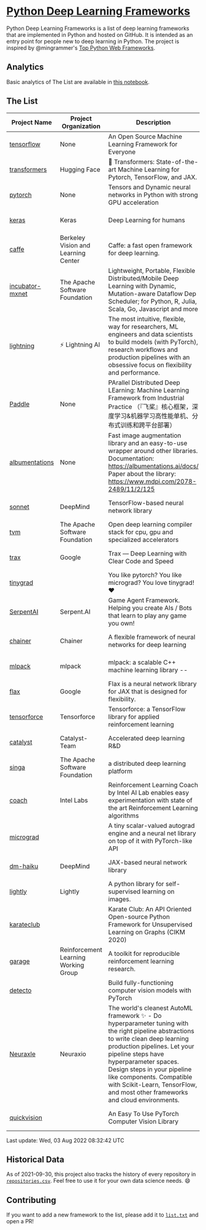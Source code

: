 # [Python Deep Learning Frameworks](https://www.github.com/shimst3r/python-deep-learning-frameworks)

Python Deep Learning Frameworks is a list of deep learning frameworks that are implemented in Python and hosted on GitHub. It is intended as an entry point for people new to deep learning in Python. The project is inspired by @mingrammer's [Top Python Web Frameworks](https://github.com/mingrammer/python-web-framework-stars).

## Analytics

Basic analytics of The List are available in [this notebook](./notebooks/development_over_time.ipynb).

## The List

| Project Name | Project Organization | Description | Stars | Forks | Open Issues | Last Commit |
| ------------ | -------------------- | ----------- | ----: | ----: | ----------: | ----------- |
| [tensorflow](https://tensorflow.org) | None | An Open Source Machine Learning Framework for Everyone | 166819 | 87022 | 2351 | 0 day(s) ago |
| [transformers](https://huggingface.co/transformers) | Hugging Face | 🤗 Transformers: State-of-the-art Machine Learning for Pytorch, TensorFlow, and JAX. | 67811 | 15728 | 548 | 0 day(s) ago |
| [pytorch](https://pytorch.org) | None | Tensors and Dynamic neural networks in Python with strong GPU acceleration | 57717 | 16084 | 9740 | 0 day(s) ago |
| [keras](http://keras.io/) | Keras | Deep Learning for humans | 55815 | 19159 | 340 | 0 day(s) ago |
| [caffe](http://caffe.berkeleyvision.org/) | Berkeley Vision and Learning Center | Caffe: a fast open framework for deep learning. | 32765 | 19002 | 1180 | 0 day(s) ago |
| [incubator-mxnet](https://mxnet.apache.org) | The Apache Software Foundation | Lightweight, Portable, Flexible Distributed/Mobile Deep Learning with Dynamic, Mutation-aware Dataflow Dep Scheduler; for Python, R, Julia, Scala, Go, Javascript and more | 20040 | 6877 | 1994 | 0 day(s) ago |
| [lightning](https://lightning.ai) | ⚡️ Lightning AI  | The most intuitive, flexible, way for researchers, ML engineers and data scientists to build models (with PyTorch), research workflows and production pipelines with an obsessive focus on flexibility and performance. | 19592 | 2534 | 571 | 0 day(s) ago |
| [Paddle](http://www.paddlepaddle.org/) | None | PArallel Distributed Deep LEarning: Machine Learning Framework from Industrial Practice （『飞桨』核心框架，深度学习&机器学习高性能单机、分布式训练和跨平台部署） | 18633 | 4653 | 2938 | 0 day(s) ago |
| [albumentations](https://albumentations.ai) | None | Fast image augmentation library and an easy-to-use wrapper around other libraries. Documentation:  https://albumentations.ai/docs/ Paper about the library: https://www.mdpi.com/2078-2489/11/2/125 | 10637 | 1370 | 293 | 0 day(s) ago |
| [sonnet](https://sonnet.dev/) | DeepMind | TensorFlow-based neural network library | 9346 | 1331 | 31 | 0 day(s) ago |
| [tvm](https://tvm.apache.org/) | The Apache Software Foundation | Open deep learning compiler stack for cpu, gpu and specialized accelerators | 8385 | 2626 | 535 | 0 day(s) ago |
| [trax](https://github.com/google/trax) | Google | Trax — Deep Learning with Clear Code and Speed | 7040 | 730 | 96 | 1 day(s) ago |
| [tinygrad](https://github.com/geohot/tinygrad) |  | You like pytorch? You like micrograd? You love tinygrad! ❤️  | 6450 | 657 | 25 | 0 day(s) ago |
| [SerpentAI](http://serpent.ai) | Serpent.AI | Game Agent Framework. Helping you create AIs / Bots that learn to play any game you own! | 6305 | 748 | 2 | 1 day(s) ago |
| [chainer](https://chainer.org) | Chainer | A flexible framework of neural networks for deep learning | 5702 | 1386 | 10 | 2 day(s) ago |
| [mlpack](https://www.mlpack.org/) | mlpack | mlpack: a scalable C++ machine learning library --  | 4046 | 1434 | 51 | 0 day(s) ago |
| [flax](https://flax.readthedocs.io) | Google | Flax is a neural network library for JAX that is designed for flexibility. | 3380 | 388 | 132 | 0 day(s) ago |
| [tensorforce](https://github.com/tensorforce/tensorforce) | Tensorforce | Tensorforce: a TensorFlow library for applied reinforcement learning | 3154 | 531 | 28 | 1 day(s) ago |
| [catalyst](https://catalyst-team.com) | Catalyst-Team | Accelerated deep learning R&D | 2970 | 364 | 5 | 1 day(s) ago |
| [singa](https://github.com/apache/singa) | The Apache Software Foundation | a distributed deep learning platform | 2642 | 832 | 40 | 0 day(s) ago |
| [coach](https://intellabs.github.io/coach/) | Intel Labs | Reinforcement Learning Coach by Intel AI Lab enables easy experimentation with state of the art Reinforcement Learning algorithms | 2168 | 436 | 90 | 2 day(s) ago |
| [micrograd](https://github.com/karpathy/micrograd) |  | A tiny scalar-valued autograd engine and a neural net library on top of it with PyTorch-like API | 2149 | 174 | 8 | 0 day(s) ago |
| [dm-haiku](https://dm-haiku.readthedocs.io) | DeepMind | JAX-based neural network library | 2078 | 160 | 73 | 2 day(s) ago |
| [lightly](https://github.com/lightly-ai/lightly) | Lightly | A python library for self-supervised learning on images. | 1718 | 139 | 69 | 0 day(s) ago |
| [karateclub](https://karateclub.readthedocs.io) |  | Karate Club: An API Oriented Open-source Python Framework for Unsupervised Learning on Graphs (CIKM 2020) | 1681 | 214 | 1 | 0 day(s) ago |
| [garage](https://github.com/rlworkgroup/garage) | Reinforcement Learning Working Group | A toolkit for reproducible reinforcement learning research. | 1490 | 268 | 227 | 2 day(s) ago |
| [detecto](https://detecto.readthedocs.io/) |  | Build fully-functioning computer vision models with PyTorch | 558 | 96 | 37 | 5 day(s) ago |
| [Neuraxle](https://www.neuraxle.org/) | Neuraxio | The world's cleanest AutoML framework ✨ - Do hyperparameter tuning with the right pipeline abstractions to write clean deep learning production pipelines. Let your pipeline steps have hyperparameter spaces. Design steps in your pipeline like components. Compatible with Scikit-Learn, TensorFlow, and most other frameworks and cloud environments. | 533 | 52 | 63 | 6 day(s) ago |
| [quickvision](https://github.com/oke-aditya/quickvision) |  | An Easy To Use PyTorch Computer Vision Library | 49 | 5 | 19 | 79 day(s) ago |

Last update: Wed, 03 Aug 2022 08:32:42 UTC

## Historical Data

As of 2021-09-30, this project also tracks the history of every repository in [`repositories.csv`](./repositories.csv). Feel free to use it for your own data science needs. :smile:

## Contributing

If you want to add a new framework to the list, please add it to [`list.txt`](./python-deep-learning-frameworks/list.txt) and open a PR!